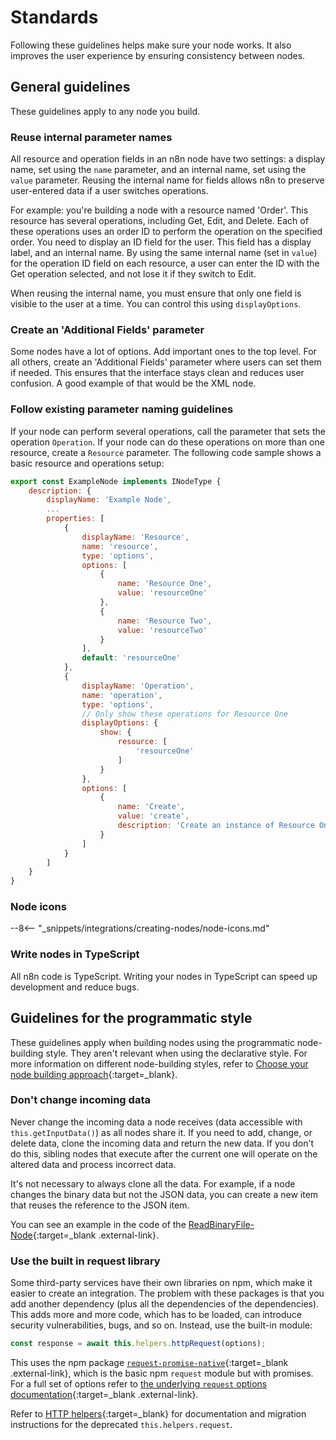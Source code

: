 # Standards

Following these guidelines helps make sure your node works. It also improves the user experience by ensuring consistency between nodes.

## General guidelines

These guidelines apply to any node you build.

### Reuse internal parameter names

All resource and operation fields in an n8n node have two settings: a display name, set using the `name` parameter, and an internal name, set using the `value` parameter. Reusing the internal name for fields allows n8n to preserve user-entered data if a user switches operations. 

For example: you're building a node with a resource named 'Order'. This resource has several operations, including Get, Edit, and Delete. Each of these operations uses an order ID to perform the operation on the specified order. You need to display an ID field for the user. This field has a display label, and an internal name. By using the same internal name (set in `value`) for the operation ID field on each resource, a user can enter the ID with the Get operation selected, and not lose it if they switch to Edit.

When reusing the internal name, you must ensure that only one field is visible to the user at a time. You can control this using `displayOptions`.

### Create an 'Additional Fields' parameter

Some nodes have a lot of options. Add important ones to the top level. For all others, create an 'Additional Fields' parameter where users can set them if needed. This ensures that the interface stays clean and reduces user confusion. A good example of that would be the XML node.

### Follow existing parameter naming guidelines

If your node can perform several operations, call the parameter that sets the operation `Operation`. If your node can do these operations on more than one resource, create a `Resource` parameter. The following code sample shows a basic resource and operations setup:

```js
export const ExampleNode implements INodeType {
    description: {
        displayName: 'Example Node',
        ...
        properties: [
            {
                displayName: 'Resource',
                name: 'resource',
                type: 'options',
                options: [
                    {
                        name: 'Resource One',
                        value: 'resourceOne'
                    },
                    {
                        name: 'Resource Two',
                        value: 'resourceTwo'
                    }
                ],
                default: 'resourceOne'
            },
            {
                displayName: 'Operation',
                name: 'operation',
                type: 'options',
                // Only show these operations for Resource One
                displayOptions: {
                    show: {
                        resource: [
                            'resourceOne'
                        ]
                    }
                },
                options: [
                    {
                        name: 'Create',
                        value: 'create',
                        description: 'Create an instance of Resource One'
                    }
                ]
            }
        ]
    }
}
```

### Node icons

--8<-- "_snippets/integrations/creating-nodes/node-icons.md"

### Write nodes in TypeScript

All n8n code is TypeScript. Writing your nodes in TypeScript can speed up development and reduce bugs.

## Guidelines for the programmatic style

These guidelines apply when building nodes using the programmatic node-building style. They aren't relevant when using the declarative style. For more information on different node-building styles, refer to [Choose your node building approach](/integrations/creating-nodes/choose-node-method/){:target=_blank}.

### Don't change incoming data

Never change the incoming data a node receives (data accessible with `this.getInputData()`) as all nodes share it. If you need to add, change, or delete data, clone the incoming data and return the new data. If you don't do this, sibling nodes that execute after the current one will operate on the altered data and process incorrect data.

It's not necessary to always clone all the data. For example, if a node changes the binary data but not the JSON data, you can create a new item that reuses the reference to the JSON item.

You can see an example in the code of the [ReadBinaryFile-Node](https://github.com/n8n-io/n8n/blob/master/packages/nodes-base/nodes/ReadBinaryFile.node.ts#L69-L83){:target=_blank .external-link}.




### Use the built in request library

Some third-party services have their own libraries on npm, which make it easier to create an integration. The problem with these packages is that you add another dependency (plus all the dependencies of the dependencies). This adds more and more code, which has to be loaded, can introduce security vulnerabilities, bugs, and so on. Instead, use the built-in module:

```typescript
const response = await this.helpers.httpRequest(options);
```

This uses the npm package [`request-promise-native`](https://github.com/request/request-promise-native){:target=_blank .external-link}, which is the basic npm `request` module but with promises. For a full set of options refer to [the underlying `request` options documentation](https://github.com/request/request#requestoptions-callback){:target=_blank .external-link}.

Refer to [HTTP helpers](/integrations/creating-nodes/code/http-helpers/){:target=_blank} for documentation and migration instructions for the deprecated `this.helpers.request`.